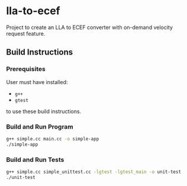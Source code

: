 # lla-to-ecef
Project to create an LLA to ECEF converter with on-demand velocity request feature.

## Build Instructions

### Prerequisites

User must have installed:

- `g++`
- `gtest`

to use these build instructions.

### Build and Run Program

```bash
g++ simple.cc main.cc -o simple-app
./simple-app
```

### Build and Run Tests

```bash
g++ simple.cc simple_unittest.cc -lgtest -lgtest_main -o unit-test
./unit-test
```